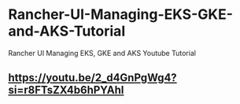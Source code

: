 # Rancher-UI-Managing-EKS-GKE-and-AKS-Tutorial
Rancher UI Managing EKS, GKE and AKS Youtube Tutorial

## https://youtu.be/2_d4GnPgWg4?si=r8FTsZX4b6hPYAhl

